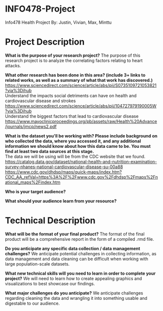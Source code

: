 # INFO478-Project
Info478 Health Project
By: Justin, Vivian, Max, Minttu

# Project Description

**What is the purpose of your research project?**
The purpose of this research project is to analyze the correlating factors relating to heart attacks.

**What other research has been done in this area? (include 3+ links to related works, as well as a summary of what that work has discovered.)**
https://www.sciencedirect.com/science/article/abs/pii/S0735109721053821?via%3Dihub  
Understand the impacts social detriments can have on health and cardiovascular disease and strokes
https://www.sciencedirect.com/science/article/abs/pii/104727979190005W?via%3Dihub  
Understand the biggest factors that lead to cardiovascular disease  
https://www.mayoclinicproceedings.org/pb/assets/raw/Health%20Advance/journals/jmcp/news2.pdf

**What is the dataset you'll be working with?  Please include background on who collected the data, where you accessed it, and any additional information we should know about how this data came to be. You must find at least two data sources at this stage.**   
The data we will be using will be from the CDC website that we found.
https://catalog.data.gov/dataset/national-health-and-nutrition-examination-survey-nhanes-national-cardiovascular-disease-su-00a88  
https://www.cdc.gov/dhdsp/maps/quick-maps/index.htm?CDC_AA_refVal=https%3A%2F%2Fwww.cdc.gov%2Fdhdsp%2Fmaps%2Fnational_maps%2Findex.htm  

**Who is your target audience?**

**What should your audience learn from your resource?**


# Technical Description

**What will be the format of your final product?**
The format of the final product will be a comprehensive report in the form of a compiled .rmd file.

**Do you anticipate any specific data collection / data management challenges?**
We anticipate potential challenges in collecting information, as data management and data cleaning can be difficult when working with large population-scale datasets.

**What new technical skills will you need to learn in order to complete your project?**
We will need to learn how to create appealing graphics and visualizations to best showcase our findings.

**What major challenges do you anticipate?**
We anticipate challenges regarding cleaning the data and wrangling it into something usable and digestable to our audience.


